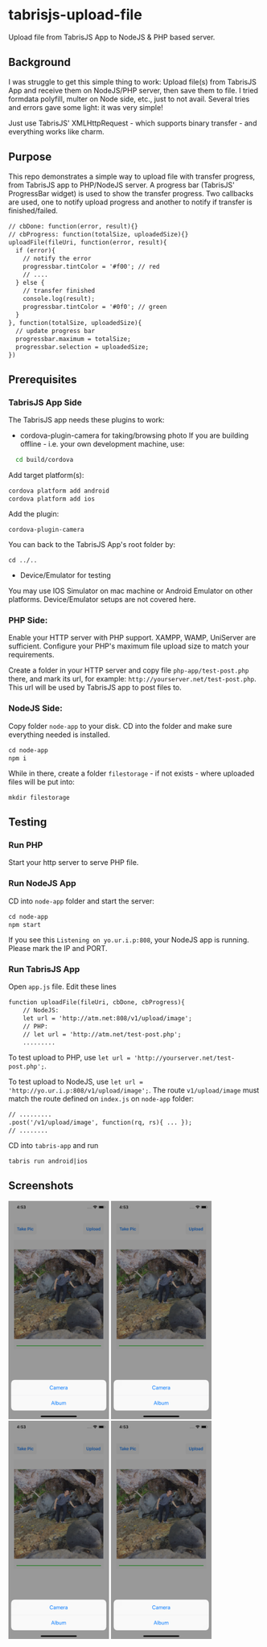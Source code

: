 # tabrisjs-upload-file
Upload file from TabrisJS App to NodeJS &amp; PHP based server.

## Background

I was struggle to get this simple thing to work: Upload file(s) from TabrisJS App and receive them on NodeJS/PHP server, then save them to file. I tried formdata polyfill, multer on Node side, etc., just to not avail. Several tries and errors gave some light: it was very simple!

Just use TabrisJS' XMLHttpRequest - which supports binary transfer - and everything works like charm.

## Purpose

This repo demonstrates a simple way to upload file with transfer progress, from TabrisJS app to PHP/NodeJS server.
A progress bar (TabrisJS' ProgressBar widget) is used to show the transfer progress. Two callbacks are used, one to notify upload progress and another to notify if transfer is finished/failed.

```
// cbDone: function(error, result){}
// cbProgress: function(totalSize, uploadedSize){}
uploadFile(fileUri, function(error, result){
  if (error){
    // notify the error
    progressbar.tintColor = '#f00'; // red
    // ....
  } else {
    // transfer finished
    console.log(result);
    progressbar.tintColor = '#0f0'; // green
  }
}, function(totalSize, uploadedSize){
  // update progress bar
  progressbar.maximum = totalSize;
  progressbar.selection = uploadedSize;
})
```

## Prerequisites

### TabrisJS App Side

The TabrisJS app needs these plugins to work:

* cordova-plugin-camera for taking/browsing photo
If you are building offline - i.e. your own development machine, use:
``` bash
  cd build/cordova
```
Add target platform(s):
```
cordova platform add android
cordova platform add ios
```

Add the plugin:
```
cordova-plugin-camera
```

You can back to the TabrisJS App's root folder by:
```
cd ../..
```

* Device/Emulator for testing

You may use IOS Simulator on mac machine or Android Emulator on other platforms.
Device/Emulator setups are not covered here.

### PHP Side:

Enable your HTTP server with PHP support. XAMPP, WAMP, UniServer are sufficient. Configure your PHP's maximum file upload size to match your requirements.

Create a folder in your HTTP server and copy file `php-app/test-post.php` there, and mark its url, for example:
`http://yourserver.net/test-post.php`. This url will be used by TabrisJS app to post files to.

### NodeJS Side:

Copy folder `node-app` to your disk. CD into the folder and make sure everything needed is installed.
```
cd node-app
npm i
```

While in there, create a folder `filestorage` - if not exists - where uploaded files will be put into:
```
mkdir filestorage
```

## Testing

### Run PHP

Start your http server to serve PHP file.

### Run NodeJS App

CD into `node-app` folder and start the server:
```
cd node-app
npm start
```

If you see this `Listening on yo.ur.i.p:808`, your NodeJS app is running. Please mark the IP and PORT.

### Run TabrisJS App

Open `app.js` file. Edit these lines
```
function uploadFile(fileUri, cbDone, cbProgress){
    // NodeJS:
    let url = 'http://atm.net:808/v1/upload/image';
    // PHP:
    // let url = 'http://atm.net/test-post.php';
    .........
```

To test upload to PHP, use `let url = 'http://yourserver.net/test-post.php';`.

To test upload to NodeJS, use `let url = 'http://yo.ur.i.p:808/v1/upload/image';`. The route `v1/upload/image` must match the route defined on `index.js` on `node-app` folder:
```
// .........
.post('/v1/upload/image', function(rq, rs){ ... });
// ........
```


CD into `tabris-app` and run
```
tabris run android|ios
```

## Screenshots

<img src="/screenshots/ss1.png?raw=true" width="200" />

<img src="/screenshots/ss1.png?raw=true" width="200" />

<img src="/screenshots/ss1.png?raw=true" width="200" />

<img src="/screenshots/ss1.png?raw=true" width="200" />

